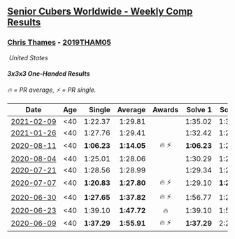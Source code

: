 <style>table {white-space: nowrap;}</style>
<link rel="stylesheet" type="text/css" href="/scw-comp/css/flags.css" />

## [Senior Cubers Worldwide - Weekly Comp Results](/scw-comp/results/)
### [Chris Thames](README.md) - [2019THAM05](https://www.worldcubeassociation.org/persons/2019THAM05?event=333oh)

<i class="flag flag-US" />&nbsp;United States

#### 3x3x3 One-Handed Results

<span style="white-space: nowrap;">🔥 = PR average</span>, <span style="white-space: nowrap;">⚡ = PR single</span>.

| Date | Age | Single | Average | Awards | Solve 1 | Solve 2 | Solve 3 | Solve 4 | Solve 5 | Video |
| :--: | :--: | --: | --: | :--: | --: | --: | --: | --: | --: | :-- |
| [2021-02-09](../../results/2021-02-09/333oh.md) | <40 | 1:22.37 | 1:29.81 |  | 1:35.02 | 1:32.03 | 1:22.37 | DNS | DNS | [Desktop](https://www.facebook.com/events/749806039307047/permalink/752798975674420) / [Mobile](https://m.facebook.com/events/749806039307047?view=permalink&id=752798975674420) |
| [2021-01-26](../../results/2021-01-26/333oh.md) | <40 | 1:27.76 | 1:29.41 |  | 1:32.42 | 1:28.04 | 1:27.76 | DNS | DNS | [Desktop](https://www.facebook.com/events/415506712992555/permalink/418662159343677) / [Mobile](https://m.facebook.com/events/415506712992555?view=permalink&id=418662159343677) |
| [2020-08-11](../../results/2020-08-11/333oh.md) | <40 | **1:06.23** | **1:14.05** | 🔥 ⚡ | **1:06.23** | 1:21.45 | 1:14.47 | DNS | DNS | [Desktop](https://www.facebook.com/events/338631130511019/permalink/342722970101835) / [Mobile](https://m.facebook.com/events/338631130511019?view=permalink&id=342722970101835) |
| [2020-08-04](../../results/2020-08-04/333oh.md) | <40 | 1:25.01 | 1:28.06 |  | 1:30.29 | 1:28.88 | 1:25.01 | DNS | DNS | [Desktop](https://www.facebook.com/events/748440219235440/permalink/751578635588265) / [Mobile](https://m.facebook.com/events/748440219235440?view=permalink&id=751578635588265) |
| [2020-07-21](../../results/2020-07-21/333oh.md) | <40 | 1:28.56 | 1:28.99 |  | 1:29.34 | 1:28.56 | 1:29.07 | DNS | DNS | [Desktop](https://www.facebook.com/events/1842039515939197/permalink/1845092288967253) / [Mobile](https://m.facebook.com/events/1842039515939197?view=permalink&id=1845092288967253) |
| [2020-07-07](../../results/2020-07-07/333oh.md) | <40 | **1:20.83** | **1:27.80** | 🔥 ⚡ | 1:29.10 | **1:20.83** | 1:33.48 | DNS | DNS | [Desktop](https://www.facebook.com/events/271667090769235/permalink/273234100612534) / [Mobile](https://m.facebook.com/events/271667090769235?view=permalink&id=273234100612534) |
| [2020-06-30](../../results/2020-06-30/333oh.md) | <40 | **1:27.65** | **1:37.82** | 🔥 ⚡ | 1:56.77 | 1:29.05 | **1:27.65** | DNS | DNS | [Desktop](https://www.facebook.com/events/679860472562391/permalink/681219155759856) / [Mobile](https://m.facebook.com/events/679860472562391?view=permalink&id=681219155759856) |
| [2020-06-23](../../results/2020-06-23/333oh.md) | <40 | 1:39.10 | **1:47.72** | 🔥 | 1:39.10 | 1:53.60 | 1:50.45 | DNS | DNS | [Desktop](https://www.facebook.com/events/722150235200875/permalink/725711178178114) / [Mobile](https://m.facebook.com/events/722150235200875?view=permalink&id=725711178178114) |
| [2020-06-09](../../results/2020-06-09/333oh.md) | <40 | **1:37.29** | **1:55.91** | 🔥 ⚡ | **1:37.29** | 2:26.79 | 1:43.65 | DNS | DNS | [Desktop](https://www.facebook.com/events/903549840109576/permalink/907439353053958) / [Mobile](https://m.facebook.com/events/903549840109576?view=permalink&id=907439353053958) |


<!-- Global site tag (gtag.js) - Google Analytics -->
<script async src="https://www.googletagmanager.com/gtag/js?id=UA-86348435-3"></script>
<script>window.dataLayer = window.dataLayer || []; function gtag() {dataLayer.push(arguments);} gtag('js', new Date()); gtag('config', 'UA-86348435-3');</script>
